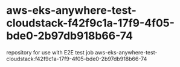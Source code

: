 # aws-eks-anywhere-test-cloudstack-f42f9c1a-17f9-4f05-bde0-2b97db918b66-74
repository for use with E2E test job aws-eks-anywhere-test-cloudstack:f42f9c1a-17f9-4f05-bde0-2b97db918b66-74
